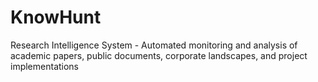 # KnowHunt
Research Intelligence System - Automated monitoring and analysis of academic papers, public documents, corporate landscapes, and project implementations
